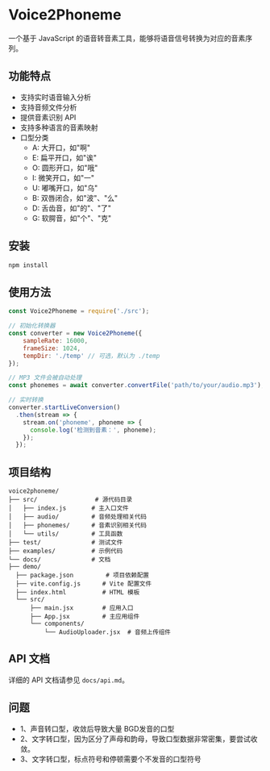 # Voice2Phoneme

一个基于 JavaScript 的语音转音素工具，能够将语音信号转换为对应的音素序列。

## 功能特点

- 支持实时语音输入分析
- 支持音频文件分析
- 提供音素识别 API
- 支持多种语言的音素映射
- 口型分类
  * A: 大开口，如"啊"
  * E: 扁平开口，如"诶"
  * O: 圆形开口，如"哦"
  * I: 微笑开口，如"一"
  * U: 嘟嘴开口，如"乌"
  * B: 双唇闭合，如"波"、"么"
  * D: 舌齿音，如"的"、"了"
  * G: 软腭音，如"个"、"克"


## 安装

```bash
npm install
```

## 使用方法

```javascript
const Voice2Phoneme = require('./src');

// 初始化转换器
const converter = new Voice2Phoneme({
    sampleRate: 16000,
    frameSize: 1024,
    tempDir: './temp' // 可选，默认为 ./temp
});

// MP3 文件会被自动处理
const phonemes = await converter.convertFile('path/to/your/audio.mp3');

// 实时转换
converter.startLiveConversion()
  .then(stream => {
    stream.on('phoneme', phoneme => {
      console.log('检测到音素：', phoneme);
    });
  });
```

## 项目结构

```
voice2phoneme/
├── src/                # 源代码目录
│   ├── index.js       # 主入口文件
│   ├── audio/         # 音频处理相关代码
│   ├── phonemes/      # 音素识别相关代码
│   └── utils/         # 工具函数
├── test/              # 测试文件
├── examples/          # 示例代码
└── docs/              # 文档
├── demo/
  ├── package.json         # 项目依赖配置
  ├── vite.config.js      # Vite 配置文件
  ├── index.html          # HTML 模板
  └── src/
      ├── main.jsx        # 应用入口
      ├── App.jsx         # 主应用组件
      └── components/
          └── AudioUploader.jsx  # 音频上传组件
```

## API 文档

详细的 API 文档请参见 `docs/api.md`。



## 问题
- 1、声音转口型，收敛后导致大量 BGD发音的口型
- 2、文字转口型，因为区分了声母和韵母，导致口型数据非常密集，要尝试收敛。
- 3、文字转口型，标点符号和停顿需要个不发音的口型符号